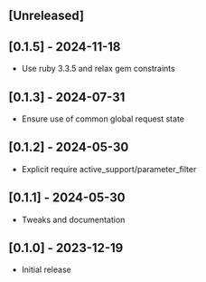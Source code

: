 ## [Unreleased]

## [0.1.5] - 2024-11-18

- Use ruby 3.3.5 and relax gem constraints

## [0.1.3] - 2024-07-31

- Ensure use of common global request state

## [0.1.2] - 2024-05-30

- Explicit require active_support/parameter_filter

## [0.1.1] - 2024-05-30

- Tweaks and documentation

## [0.1.0] - 2023-12-19

- Initial release
